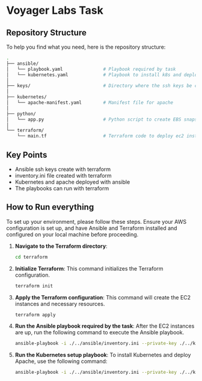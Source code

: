 # Voyager Labs Task

## Repository Structure
To help you find what you need, here is the repository structure:
```bash
.
├── ansible/
│   └── playbook.yaml               # Playbook required by task
│   └── kubernetes.yaml             # Playbook to install k8s and deploy apache
│
├── keys/                           # Directory where the ssh keys be created
│
├── kubernetes/
│   └── apache-manifest.yaml        # Manifest file for apache
│
├── python/
│   └── app.py                      # Python script to create EBS snapshots
│
└── terraform/
    └── main.tf                     # Terraform code to deploy ec2 instances
```

## Key Points
- Ansible ssh keys create with terraform
- inventory.ini file created with terraform
- Kubernetes and apache deployed with ansible
- The playbooks can run with terraform

## How to Run everything

To set up your environment, please follow these steps. Ensure your AWS configuration is set up, and have Ansible and Terraform installed and configured on your local machine before proceeding.


1. **Navigate to the Terraform directory**:
   ```bash
   cd terraform
   ```

2. **Initialize Terraform**:
   This command initializes the Terraform configuration.
   ```bash
   terraform init
   ```

3. **Apply the Terraform configuration**:
   This command will create the EC2 instances and necessary resources.
   ```bash
   terraform apply
   ```

4. **Run the Ansible playbook required by the task**:
   After the EC2 instances are up, run the following command to execute the Ansible playbook.
   ```bash
   ansible-playbook -i ./../ansible/inventory.ini --private-key ./../keys/voyager-key.pem ./../ansible/playbook.yaml
   ```

5. **Run the Kubernetes setup playbook**:
   To install Kubernetes and deploy Apache, use the following command:
   ```bash
   ansible-playbook -i ./../ansible/inventory.ini --private-key ./../keys/voyager-key.pem ./../ansible/kubernetes.yaml
   ```
